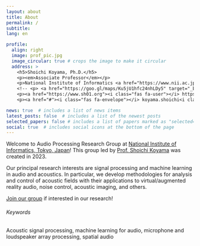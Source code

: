 ```yaml
---
layout: about
title: About
permalink: /
subtitle: 
lang: en

profile:
  align: right
  image: prof_pic.jpg
  image_circular: true # crops the image to make it circular
  address: >
    <h5>Shoichi Koyama, Ph.D.</h5>
    <p><em>Associate Professor</em></p>
    <p>National Institute of Informatics <a href="https://www.nii.ac.jp/en/" target="_blank" rel="noopener noreferrer"><i class="fas fa-external-link-alt"></i></a> / SOKENDAI <a href="https://www.soken.ac.jp/en/" target="_blank" rel="noopener noreferrer"><i class="fas fa-external-link-alt"></i></a></p>
    <!-- <p> <a href="https://goo.gl/maps/Ku5jU1hfc24nhLDy5" target="_blank" rel="noopener noreferrer"><i class="fas fa-map-marked-alt"></i></a> 2-1-2 Hitotsubashi, Chiyoda-ku, Tokyo 101-8439, Japan</p> -->
    <p><a href="https://www.sh01.org"><i class="fas fa-user"></i> https://www.sh01.org</a></p>
    <p><a href="#"><i class="fas fa-envelope"></i> koyama.shoichi<i class="fas fa-at"></i>ieee.org</a></p>

news: true  # includes a list of news items
latest_posts: false  # includes a list of the newest posts
selected_papers: false # includes a list of papers marked as "selected={true}"
social: true  # includes social icons at the bottom of the page
---
```


Welcome to Audio Processing Research Group at [National Institute of Informatics, Tokyo, Japan](https://www.nii.ac.jp/en/)! This group led by [Prof. Shoichi Koyama](https://www.sh01.org) was created in 2023. 

Our principal research interests are signal processing and machine learning in audio and acoustics. In particular, we develop methodologies for analysis and control of acoustic fields with their applications to virtual/augmented reality audio, noise control, acoustic imaging, and others.

[Join our group](recruitment/) if interested in our research!

###### Keywords
Acoustic signal processing, machine learning for audio, microphone and loudspeaker array processing, spatial audio